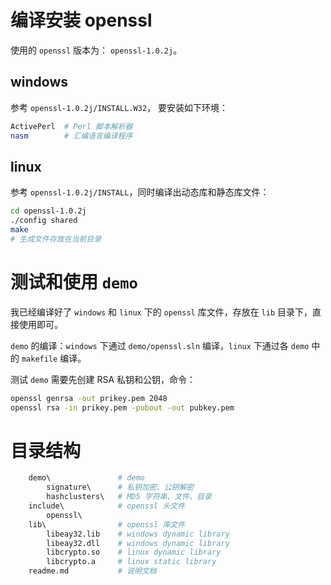 # 编译安装 openssl #
使用的 `openssl` 版本为： `openssl-1.0.2j`。

## windows 
参考 `openssl-1.0.2j/INSTALL.W32`， 要安装如下环境：
```sh
ActivePerl  # Perl 脚本解析器
nasm        # 汇编语言编译程序
```

## linux
参考 `openssl-1.0.2j/INSTALL`，同时编译出动态库和静态库文件：
```sh
cd openssl-1.0.2j
./config shared
make
# 生成文件存放在当前目录
```


# 测试和使用 `demo` #
我已经编译好了 `windows` 和 `linux` 下的 `openssl` 库文件，存放在 `lib` 目录下，直接使用即可。

`demo` 的编译：`windows` 下通过 `demo/openssl.sln` 编译，`linux` 下通过各 `demo` 中的 `makefile` 编译。

测试 `demo` 需要先创建 RSA 私钥和公钥，命令：
```sh
openssl genrsa -out prikey.pem 2048
openssl rsa -in prikey.pem -pubout -out pubkey.pem
```


# 目录结构 #
```sh
    demo\               # demo
        signature\      # 私钥加密、公钥解密
        hashclusters\   # MD5 字符串、文件、目录
    include\            # openssl 头文件
        openssl\ 
    lib\                # openssl 库文件
        libeay32.lib    # windows dynamic library
        libeay32.dll    # windows dynamic library
        libcrypto.so    # linux dynamic library
        libcrypto.a     # linux static library
    readme.md           # 说明文档
```
